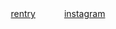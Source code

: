 <h7 align=center>
  
[rentry](https://rentry.co/virtueslug)　　　 [instagram](https://www.instagram.com/slugr4t/)
